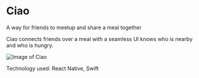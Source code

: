 # Ciao
A way for friends to meetup and share a meal together

Ciao connects friends over a meal with a seamless UI knows who is nearby and who is hungry. 

![Image of Ciao](https://www.geb.com/sites/default/files/2018-07/GEB-app-ciao-002.jpg)

Technology used: React Native, Swift

